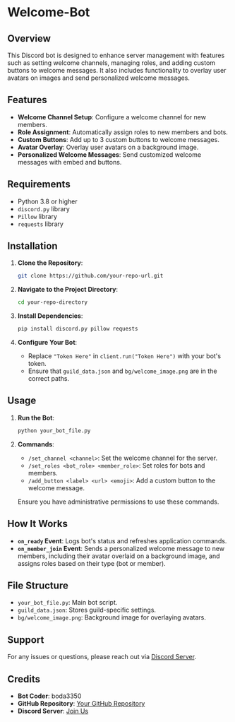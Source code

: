 # Welcome-Bot

## Overview

This Discord bot is designed to enhance server management with features such as setting welcome channels, managing roles, and adding custom buttons to welcome messages. It also includes functionality to overlay user avatars on images and send personalized welcome messages.

## Features

- **Welcome Channel Setup**: Configure a welcome channel for new members.
- **Role Assignment**: Automatically assign roles to new members and bots.
- **Custom Buttons**: Add up to 3 custom buttons to welcome messages.
- **Avatar Overlay**: Overlay user avatars on a background image.
- **Personalized Welcome Messages**: Send customized welcome messages with embed and buttons.

## Requirements

- Python 3.8 or higher
- `discord.py` library
- `Pillow` library
- `requests` library

## Installation

1. **Clone the Repository**:

   ```bash
   git clone https://github.com/your-repo-url.git
   ```

2. **Navigate to the Project Directory**:

   ```bash
   cd your-repo-directory
   ```

3. **Install Dependencies**:

   ```bash
   pip install discord.py pillow requests
   ```

4. **Configure Your Bot**:

   - Replace `"Token Here"` in `client.run("Token Here")` with your bot's token.
   - Ensure that `guild_data.json` and `bg/welcome_image.png` are in the correct paths.

## Usage

1. **Run the Bot**:

   ```bash
   python your_bot_file.py
   ```

2. **Commands**:

   - `/set_channel <channel>`: Set the welcome channel for the server.
   - `/set_roles <bot_role> <member_role>`: Set roles for bots and members.
   - `/add_button <label> <url> <emoji>`: Add a custom button to the welcome message.

   Ensure you have administrative permissions to use these commands.

## How It Works

- **`on_ready` Event**: Logs bot's status and refreshes application commands.
- **`on_member_join` Event**: Sends a personalized welcome message to new members, including their avatar overlaid on a background image, and assigns roles based on their type (bot or member).

## File Structure

- `your_bot_file.py`: Main bot script.
- `guild_data.json`: Stores guild-specific settings.
- `bg/welcome_image.png`: Background image for overlaying avatars.

## Support

For any issues or questions, please reach out via [Discord Server](https://discord.gg/DzjuTABN6E).

## Credits

- **Bot Coder**: boda3350
- **GitHub Repository**: [Your GitHub Repository](https://github.com/your-repo-url)
- **Discord Server**: [Join Us](https://discord.gg/DzjuTABN6E)
